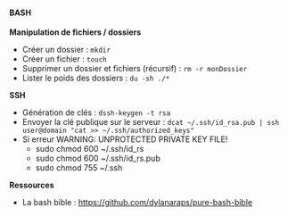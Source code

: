 #### BASH

**Manipulation de fichiers / dossiers**
- Créer un dossier : `mkdir`
- Créer un fichier : `touch`
- Supprimer un dossier et fichiers (récursif) : `rm -r monDossier`
- Lister le poids des dossiers : `du -sh ./*`

**SSH**
- Génération de clés : `dssh-keygen -t rsa`
- Envoyer la clé publique sur le serveur : `dcat ~/.ssh/id_rsa.pub | ssh user@domain "cat >> ~/.ssh/authorized_keys"`
- Si erreur WARNING: UNPROTECTED PRIVATE KEY FILE!  
  - sudo chmod 600 ~/.ssh/id_rs
  - sudo chmod 600 ~/.ssh/id_rs.pub
  - sudo chmod 755 ~/.ssh

**Ressources**
- La bash bible : https://github.com/dylanaraps/pure-bash-bible
